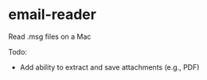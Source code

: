 # email-reader
Read .msg files on a Mac

Todo: 
* Add ability to extract and save attachments (e.g., PDF)
